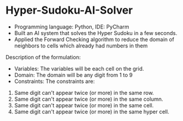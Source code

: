 # Hyper-Sudoku-AI-Solver

- Programming language: Python, IDE: PyCharm
- Built an AI system that solves the Hyper Sudoku in a few seconds.
- Applied the Forward Checking algorithm to reduce the domain of neighbors to cells which already had numbers
in them

Description of the formulation:
- Variables: The variables will be each cell on the grid.
- Domain: The domain will be any digit from 1 to 9
- Constraints: The constraints are:
1. Same digit can't appear twice (or more) in the same row.
2. Same digit can't appear twice (or more) in the same column.
3. Same digit can't appear twice (or more) in the same cell.
4. Same digit can't appear twice (or more) in the same hyper cell.
